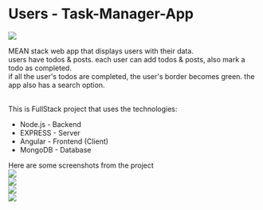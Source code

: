 # Users - Task-Manager-App
 <img src="https://user-images.githubusercontent.com/129841851/230585486-16aaff39-b1d2-47ab-b53e-668cdbfea73a.png"><br/>
 
MEAN stack web app that displays users with their data.<br/>
users have todos & posts. each user can add todos & posts, also mark a todo as completed.<br/>
if all the user's todos are completed, the user's border becomes green. the app also has a search option.<br/><br/>

This is FullStack project that uses the technologies:
<ul>
    <li>Node.js - Backend</li>
    <li>EXPRESS - Server</li>
    <li>Angular - Frontend (Client)</li>
    <li>MongoDB - Database</li>

</ul>
Here are some screenshots from the project <br/>
<img src="https://user-images.githubusercontent.com/129841851/230610275-0f5db793-4bef-4725-ac6b-511ac6f9524d.png"><br/>
<img src="https://user-images.githubusercontent.com/129841851/230613126-98612ee1-c865-4145-b681-e6d7a7a67d1f.png"><br/>
<img src="https://user-images.githubusercontent.com/129841851/230613359-aed962e1-de25-4010-9f56-5bee655af3ee.png"><br/>
<img src="https://user-images.githubusercontent.com/129841851/230613938-d752ed33-8539-43a0-8705-45548c2178bf.png"><br/>




